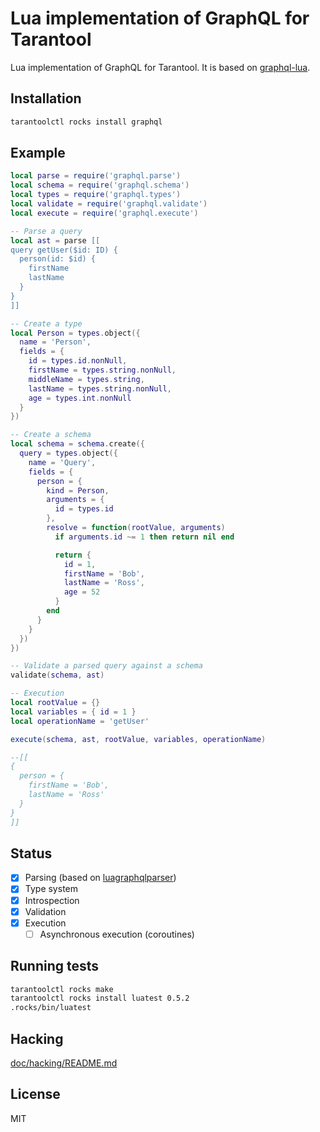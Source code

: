 Lua implementation of GraphQL for Tarantool
===========================================

Lua implementation of GraphQL for Tarantool.
It is based on [graphql-lua](https://github.com/bjornbytes/graphql-lua).


Installation
------------

```bash
tarantoolctl rocks install graphql
```

Example
---

```lua
local parse = require('graphql.parse')
local schema = require('graphql.schema')
local types = require('graphql.types')
local validate = require('graphql.validate')
local execute = require('graphql.execute')

-- Parse a query
local ast = parse [[
query getUser($id: ID) {
  person(id: $id) {
    firstName
    lastName
  }
}
]]

-- Create a type
local Person = types.object({
  name = 'Person',
  fields = {
    id = types.id.nonNull,
    firstName = types.string.nonNull,
    middleName = types.string,
    lastName = types.string.nonNull,
    age = types.int.nonNull
  }
})

-- Create a schema
local schema = schema.create({
  query = types.object({
    name = 'Query',
    fields = {
      person = {
        kind = Person,
        arguments = {
          id = types.id
        },
        resolve = function(rootValue, arguments)
          if arguments.id ~= 1 then return nil end

          return {
            id = 1,
            firstName = 'Bob',
            lastName = 'Ross',
            age = 52
          }
        end
      }
    }
  })
})

-- Validate a parsed query against a schema
validate(schema, ast)

-- Execution
local rootValue = {}
local variables = { id = 1 }
local operationName = 'getUser'

execute(schema, ast, rootValue, variables, operationName)

--[[
{
  person = {
    firstName = 'Bob',
    lastName = 'Ross'
  }
}
]]
```

Status
---

- [x] Parsing (based on [luagraphqlparser](https://github.com/tarantool/luagraphqlparser))
- [x] Type system
- [x] Introspection
- [x] Validation
- [x] Execution
  - [ ] Asynchronous execution (coroutines)

Running tests
---

```bash
tarantoolctl rocks make
tarantoolctl rocks install luatest 0.5.2
.rocks/bin/luatest
```

Hacking
---

[doc/hacking/README.md](doc/hacking/README.md)

License
---

MIT
